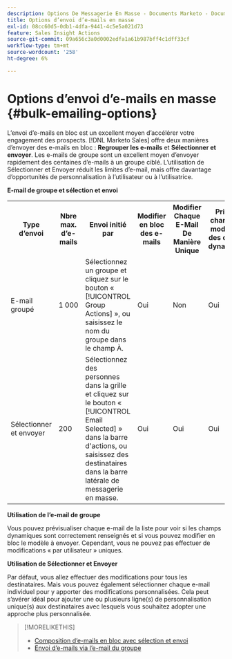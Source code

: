 ```yaml
---
description: Options De Messagerie En Masse - Documents Marketo - Documentation Du Produit
title: Options d’envoi d’e-mails en masse
exl-id: 08cc60d5-0db1-4dfa-9441-4c5e5a021d73
feature: Sales Insight Actions
source-git-commit: 09a656c3a0d0002edfa1a61b987bff4c1dff33cf
workflow-type: tm+mt
source-wordcount: '258'
ht-degree: 6%

---
```


# Options d’envoi d’e-mails en masse {#bulk-emailing-options}

L’envoi d’e-mails en bloc est un excellent moyen d’accélérer votre engagement des prospects. [!DNL Marketo Sales] offre deux manières d’envoyer des e-mails en bloc : **Regrouper les e-mails** et **Sélectionner et envoyer**. Les e-mails de groupe sont un excellent moyen d’envoyer rapidement des centaines d’e-mails à un groupe ciblé. L’utilisation de Sélectionner et Envoyer réduit les limites d’e-mail, mais offre davantage d’opportunités de personnalisation à l’utilisateur ou à l’utilisatrice.

**E-mail de groupe et sélection et envoi**

<table>
 <colgroup>
  <col>
  <col>
  <col>
  <col>
  <col>
  <col>
 </colgroup>
 <tbody>
  <tr>
   <th>Type d’envoi</th>
   <th>Nbre max. d’e-mails</th>
   <th>Envoi initié par</th>
   <th>Modifier en bloc des e-mails</th>
   <th>Modifier Chaque E-Mail De Manière Unique</th>
   <th>Prise en charge des modèles et des champs dynamiques</th>
  </tr>
  <tr>
   <td>E-mail groupé</td>
   <td>1 000</td>
   <td>Sélectionnez un groupe et cliquez sur le bouton « [!UICONTROL Group Actions] », ou saisissez le nom du groupe dans le champ À.</td>
   <td>Oui</td>
   <td>Non</td>
   <td>Oui</td>
  </tr>
  <tr>
   <td>Sélectionner et envoyer</td>
   <td>200</td>
   <td>Sélectionnez des personnes dans la grille et cliquez sur le bouton « [!UICONTROL Email Selected] » dans la barre d'actions, ou saisissez des destinataires dans la barre latérale de messagerie en masse.</td>
   <td>Oui</td>
   <td>Oui</td>
   <td>Oui</td>
  </tr>
 </tbody>
</table>

**Utilisation de l’e-mail de groupe**

Vous pouvez prévisualiser chaque e-mail de la liste pour voir si les champs dynamiques sont correctement renseignés et si vous pouvez modifier en bloc le modèle à envoyer. Cependant, vous ne pouvez pas effectuer de modifications « par utilisateur » uniques.

**Utilisation de Sélectionner et Envoyer**

Par défaut, vous allez effectuer des modifications pour tous les destinataires. Mais vous pouvez également sélectionner chaque e-mail individuel pour y apporter des modifications personnalisées. Cela peut s’avérer idéal pour ajouter une ou plusieurs ligne(s) de personnalisation unique(s) aux destinataires avec lesquels vous souhaitez adopter une approche plus personnalisée.

>[!MORELIKETHIS]
>
>* [Composition d’e-mails en bloc avec sélection et envoi](/help/marketo/product-docs/marketo-sales-insight/actions/email/using-the-compose-window/composing-bulk-emails-with-select-and-send.md#sending-emails)
>* [Envoi d’e-mails via l’e-mail du groupe](/help/marketo/product-docs/marketo-sales-insight/actions/email/using-the-compose-window/sending-emails-via-group-email.md)
